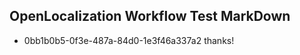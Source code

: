 ## OpenLocalization Workflow Test MarkDown
* 0bb1b0b5-0f3e-487a-84d0-1e3f46a337a2 
thanks!<!--HONumber=Mar16_HO4-->
